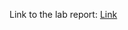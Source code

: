 Link to the lab report:
[Link](https://docs.google.com/document/d/e/2PACX-1vSv27ct0H1EZIK45aJjaqUJx4O7LocC0jRuhLFU5pAKIDzmzG5ucqp_9otcZ6CTvlpAoFQejJrBqXcB/pub)

